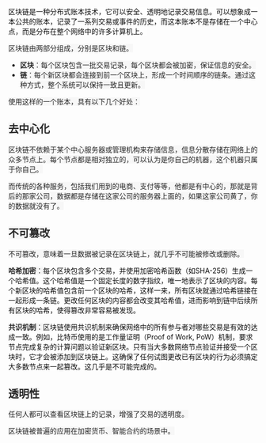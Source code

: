 <font style="color:rgb(13, 13, 13);background-color:rgba(255, 255, 255, 0.2);">区块链是一种分布式账本技术，它可以安全、透明地记录交易信息。可以想象成一本公共的账本，记录了一系列交易或事件的历史，而这本账本不是存储在一个中心点，而是分布在整个网络中的许多计算机上。</font>

<font style="color:rgb(38, 38, 38);background-color:rgb(247, 247, 247);"></font>

<font style="color:rgb(38, 38, 38);background-color:rgb(247, 247, 247);">区块链由两部分组成，分别是区块和链。</font>

<font style="color:rgb(38, 38, 38);background-color:rgb(247, 247, 247);">  
</font>

+ **<font style="color:rgb(38, 38, 38);background-color:rgb(247, 247, 247);">区块</font>**<font style="color:rgb(38, 38, 38);background-color:rgb(247, 247, 247);">：每个区块包含一批交易记录，每个区块都会被加密，保证信息的安全。</font>
+ **<font style="color:rgb(38, 38, 38);background-color:rgb(247, 247, 247);">链</font>**<font style="color:rgb(38, 38, 38);background-color:rgb(247, 247, 247);">：每个新区块都会连接到前一个区块上，形成一个时间顺序的链条。通过这种方式，整个系统可以保持一致且更新。</font>

<font style="color:rgb(38, 38, 38);background-color:rgb(247, 247, 247);">  
</font>

<font style="color:rgb(38, 38, 38);background-color:rgb(247, 247, 247);">使用这样的一个账本，具有以下几个好处：</font>

<font style="color:rgb(38, 38, 38);background-color:rgb(247, 247, 247);">  
</font>

## <font style="color:rgb(38, 38, 38);background-color:rgb(247, 247, 247);">去中心化</font>
<font style="color:rgb(38, 38, 38);background-color:rgb(247, 247, 247);">区块链不依赖于某个中心服务器或管理机构来存储信息，信息分散存储在网络上的众多节点上。每个节点都是相对独立的，可以认为是你自己的机器，这个机器只属于你自己。</font>

<font style="color:rgb(38, 38, 38);background-color:rgb(247, 247, 247);">  
</font>

<font style="color:rgb(38, 38, 38);background-color:rgb(247, 247, 247);">而传统的各种服务，包括我们用到的电商、支付等等，他都是有中心的，那就是背后的那家公司，数据都是存储在这家公司的服务器上面的，如果这家公司黄了，你的数据就没有了。</font>

<font style="color:rgb(38, 38, 38);background-color:rgb(247, 247, 247);">  
</font>

## <font style="color:rgb(38, 38, 38);background-color:rgb(247, 247, 247);">不可篡改</font>
<font style="color:rgb(38, 38, 38);background-color:rgb(247, 247, 247);">不可篡改，意味着一旦数据被记录在区块链上，就几乎不可能被修改或删除。</font>

<font style="color:rgb(38, 38, 38);background-color:rgb(247, 247, 247);"></font>

**<font style="color:rgb(38, 38, 38);background-color:rgb(247, 247, 247);">哈希加密</font>**<font style="color:rgb(38, 38, 38);background-color:rgb(247, 247, 247);">：</font><font style="color:rgb(13, 13, 13);background-color:rgba(255, 255, 255, 0.2);">每个区块包含多个交易，并使用加密哈希函数（如SHA-256）生成一个哈希值。这个哈希值是一个固定长度的数字指纹，唯一地表示了区块的内容。每个新区块的哈希值包含前一个区块的哈希，这样一来，所有区块就通过哈希链接在一起形成一条链。更改任何区块的内容都会改变其哈希值，进而影响到链中后续所有区块的哈希，使得篡改非常容易被发现。</font>

<font style="color:rgb(38, 38, 38);background-color:rgb(247, 247, 247);">  
</font>

**<font style="color:rgb(38, 38, 38);background-color:rgb(247, 247, 247);">共识机制</font>**<font style="color:rgb(38, 38, 38);background-color:rgb(247, 247, 247);">：</font><font style="color:rgb(13, 13, 13);background-color:rgba(255, 255, 255, 0.2);">区块链使用共识机制来确保网络中的所有参与者对哪些交易是有效的达成一致。例如，比特币使用的是工作量证明（Proof of Work, PoW）机制，要求节点完成复杂的计算问题以验证新区块。只有当大多数网络节点验证并接受一个区块时，它才会被添加到区块链上。这确保了任何试图更改已有区块的行为必须搞定大多数节点来一起篡改。这几乎是不可能完成的。</font>

## <font style="color:rgb(38, 38, 38);background-color:rgb(247, 247, 247);">透明性</font>
<font style="color:rgb(38, 38, 38);background-color:rgb(247, 247, 247);">  
</font>

<font style="color:rgb(38, 38, 38);background-color:rgb(247, 247, 247);">任何人都可以查看区块链上的记录，增强了交易的透明度。</font>

<font style="color:rgb(38, 38, 38);background-color:rgb(247, 247, 247);">  
</font>

<font style="color:rgb(38, 38, 38);background-color:rgb(247, 247, 247);">区块链被普遍的应用在加密货币、智能合约的场景中。</font>

<font style="color:rgb(38, 38, 38);background-color:rgb(247, 247, 247);">  
</font>

<font style="color:rgb(38, 38, 38);background-color:rgb(247, 247, 247);">  
</font>

